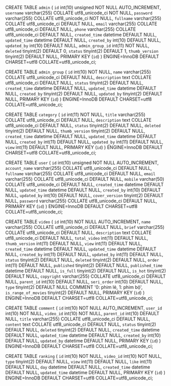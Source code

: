 <!-- admin -->
CREATE TABLE `admin` (
`id` int(10) unsigned NOT NULL AUTO_INCREMENT,
`username` varchar(255) COLLATE utf8_unicode_ci NOT NULL,
`password` varchar(255) COLLATE utf8_unicode_ci NOT NULL,
`fullname` varchar(255) COLLATE utf8_unicode_ci DEFAULT NULL,
`email` varchar(255) COLLATE utf8_unicode_ci DEFAULT NULL,
`phone` varchar(255) COLLATE utf8_unicode_ci DEFAULT NULL,
`created_time` datetime DEFAULT NULL,
`updated_time` datetime DEFAULT NULL,
`created_by` int(10) DEFAULT NULL,
`updated_by` int(10) DEFAULT NULL,
`admin_group_id` int(11) NOT NULL,
`deleted` tinyint(2) DEFAULT 0,
`status` tinyint(2) DEFAULT 1,
`thumb_version` tinyint(2) DEFAULT NULL,
PRIMARY KEY (`id`)
) ENGINE=InnoDB DEFAULT CHARSET=utf8 COLLATE=utf8_unicode_ci;

<!-- admin group -->
CREATE TABLE `admin_group` (
`id` int(10) NOT NULL,
`name` varchar(255) COLLATE utf8_unicode_ci DEFAULT NULL,
`description` text COLLATE utf8_unicode_ci DEFAULT NULL,
`status` tinyint(2) DEFAULT NULL,
`created_time` datetime DEFAULT NULL,
`updated_time` datetime DEFAULT NULL,
`created_by` tinyint(2) DEFAULT NULL,
`updated_by` tinyint(2) DEFAULT NULL,
PRIMARY KEY (`id`)
) ENGINE=InnoDB DEFAULT CHARSET=utf8 COLLATE=utf8_unicode_ci;

<!-- category -->
CREATE TABLE `category` (
`id` int(11) NOT NULL,
`title` varchar(255) COLLATE utf8_unicode_ci DEFAULT NULL,
`description` text COLLATE utf8_unicode_ci DEFAULT NULL,
`status` tinyint(2) DEFAULT NULL,
`deleted` tinyint(2) DEFAULT NULL,
`thumb_version` tinyint(2) DEFAULT NULL,
`created_time` datetime DEFAULT NULL,
`updated_time` datetime DEFAULT NULL,
`created_by` int(11) DEFAULT NULL,
`updated_by` int(11) DEFAULT NULL,
`view` int(11) DEFAULT NULL,
PRIMARY KEY (`id`)
) ENGINE=InnoDB DEFAULT CHARSET=utf8 COLLATE=utf8_unicode_ci;

<!-- user -->
CREATE TABLE `user` (
`id` int(10) unsigned NOT NULL AUTO_INCREMENT,
`account_name` varchar(255) COLLATE utf8_unicode_ci DEFAULT NULL,
`fullname` varchar(255) COLLATE utf8_unicode_ci DEFAULT NULL,
`email` varchar(255) COLLATE utf8_unicode_ci DEFAULT NULL,
`mobile` varchar(50) COLLATE utf8_unicode_ci DEFAULT NULL,
`created_time` datetime DEFAULT NULL,
`updated_time` datetime DEFAULT NULL,
`created_by` int(10) DEFAULT NULL,
`updated_by` int(10) DEFAULT NULL,
`cover_version` tinyint(2) DEFAULT NULL,
`password` varchar(255) COLLATE utf8_unicode_ci DEFAULT NULL,
PRIMARY KEY (`id`)
) ENGINE=InnoDB DEFAULT CHARSET=utf8 COLLATE=utf8_unicode_ci;

<!-- video -->
CREATE TABLE `video` (
`id` int(10) NOT NULL AUTO_INCREMENT,
`name` varchar(255) COLLATE utf8_unicode_ci DEFAULT NULL,
`brief` varchar(255) COLLATE utf8_unicode_ci DEFAULT NULL,
`description` text COLLATE utf8_unicode_ci DEFAULT NULL,
`total_video` int(11) DEFAULT NULL,
`thumb_version` int(11) DEFAULT NULL,
`view` int(11) DEFAULT NULL,
`created_time` datetime DEFAULT NULL,
`updated_time` datetime DEFAULT NULL,
`created_by` int(11) DEFAULT NULL,
`updated_by` int(11) DEFAULT NULL,
`status` tinyint(2) DEFAULT NULL,
`deleted` tinyint(2) DEFAULT NULL,
`order` int(11) DEFAULT NULL,
`published` tinyint(2) DEFAULT NULL,
`published_time` datetime DEFAULT NULL,
`is_full` tinyint(2) DEFAULT NULL,
`is_hot` tinyint(2) DEFAULT NULL,
`copyright` varchar(255) COLLATE utf8_unicode_ci DEFAULT NULL,
`parent_id` int(10) DEFAULT NULL,
`seri_order` int(10) DEFAULT NULL,
`type` tinyint(2) DEFAULT NULL COMMENT '0: phim lẻ, 1: phim bộ',
`is_range_of_movies` tinyint(2) DEFAULT NULL,
PRIMARY KEY (`id`)
) ENGINE=InnoDB DEFAULT CHARSET=utf8 COLLATE=utf8_unicode_ci;

<!-- comment -->
CREATE TABLE `comment` (
`id` int(10) NOT NULL AUTO_INCREMENT,
`user_id` int(10) NOT NULL,
`video_id` int(10) NOT NULL,
`parent_id` int(10) DEFAULT NULL,
`title` varchar(255) COLLATE utf8_unicode_ci DEFAULT NULL,
`content` text COLLATE utf8_unicode_ci DEFAULT NULL,
`status` tinyint(2) DEFAULT NULL,
`deleted` tinyint(2) DEFAULT NULL,
`created_time` datetime DEFAULT NULL,
`updated_time` datetime DEFAULT NULL,
`created_by` int(10) DEFAULT NULL,
`updated_by` datetime DEFAULT NULL,
PRIMARY KEY (`id`)
) ENGINE=InnoDB DEFAULT CHARSET=utf8 COLLATE=utf8_unicode_ci;

<!-- ranking -->
CREATE TABLE `ranking` (
`id` int(10) NOT NULL,
`video_id` int(10) NOT NULL,
`type` tinyint(2) DEFAULT NULL,
`view` int(11) DEFAULT NULL,
`like` int(11) DEFAULT NULL,
`day` datetime DEFAULT NULL,
`created_time` datetime DEFAULT NULL,
`updated_time` datetime DEFAULT NULL,
PRIMARY KEY (`id`)
) ENGINE=InnoDB DEFAULT CHARSET=utf8 COLLATE=utf8_unicode_ci;
